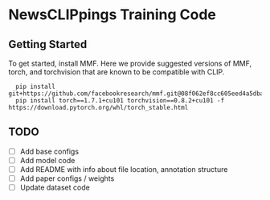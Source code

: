 # NewsCLIPpings Training Code

## Getting Started
To get started, install MMF. Here we provide suggested versions of MMF, torch, and torchvision that are known to be compatible with CLIP.
```
  pip install git+https://github.com/facebookresearch/mmf.git@08f062ef8cc605eed4a5dba729899c1cfc88a23b
  pip install torch==1.7.1+cu101 torchvision==0.8.2+cu101 -f https://download.pytorch.org/whl/torch_stable.html
```

## TODO
- [ ] Add base configs
- [ ] Add model code
- [ ] Add README with info about file location, annotation structure
- [ ] Add paper configs / weights
- [ ] Update dataset code
